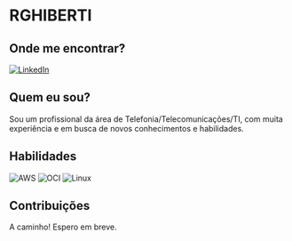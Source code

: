 # RGHIBERTI

## Onde me encontrar?
[![LinkedIn](https://img.shields.io/badge/LinkedIn-0077B5?style=for-the-badge&logo=linkedin&logoColor=white)](https://www.linkedin.com/in/rghiberti/)
## Quem eu sou?
Sou um profissional da área de Telefonia/Telecomunicações/TI, com muita experiência e em busca de novos conhecimentos e habilidades.

## Habilidades
![AWS](https://img.shields.io/badge/AWS-000.svg?style=for-the-badge&logo=amazon-aws&logoColor=white)
![OCI](https://img.shields.io/badge/OCI-000.svg?style=for-the-badge&logo=oracle-oci&logoColor=white)
![Linux](https://img.shields.io/badge/Linux-000?style=for-the-badge&logo=linux&logoColor=FCC624)
## Contribuições
A caminho! Espero em breve.


